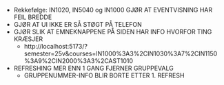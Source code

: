 - Rekkefølge: IN1020, IN5040 og IN1000 GJØR AT EVENTVISNING HAR FEIL BREDDE
- GJØR AT UI IKKE ER SÅ STØGT PÅ TELEFON
- GJØR SLIK AT EMNEKNAPPENE PÅ SIDEN HAR INFO HVORFOR TING KRÆSJER
  - http://localhost:5173/?semester=25v&courses=IN1000%3A3%2CIN1030%3A7%2CIN1150%3A9%2CIN2000%3A3%2CAST1010
- REFRESHING MER ENN 1 GANG FJERNER GRUPPEVALG
  - GRUPPENUMMER-INFO BLIR BORTE ETTER 1. REFRESH
